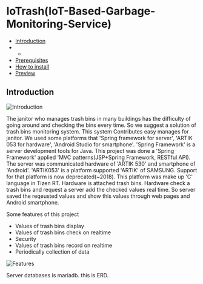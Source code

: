 # IoTrash(IoT-Based-Garbage-Monitoring-Service)

* [Introduction](#introduction)
* * 
* [Prerequisites](#prerequisites)
* [How to install](#how-to-install)
* [Preview](#Preview)

## Introduction
![Introduction](https://user-images.githubusercontent.com/24422677/131486502-76625a91-1736-4306-ae79-f8bfc00ff02c.jpg)

  The janitor who manages trash bins in many buildings has the difficulty of going around and checking the bins every time. So we suggest a solution of trash bins monitoring system. This system Contributes easy manages for janitor. We used some platforms that 'Spring framework for server', 'ARTIK 053 for hardware', 'Android Studio for smartphone'. 'Spring Framework' is a server development tools for Java. This project was done a 'Spring Framework' applied 'MVC patterns(JSP+Spring Framework, RESTful API). The server was communicated hardware of 'ARTIK 530' and smartphone of 'Android'. 'ARTIK053' is a platform supported 'ARTIK' of SAMSUNG. Support for that platform is now deprecated(~2018). This platform was make up 'C' language in Tizen RT. Hardware is attached trash bins. Hardware check a trash bins and request a server add the checked values real time. So server saved the reqeusted values and show this values through web pages and Android smartphone.
  
  
Some features of this project
* Values of trash bins display
* Values of trash bins check on realtime
* Security
* Values of trash bins record on realtime
* Periodically collection of data

![Features](https://user-images.githubusercontent.com/24422677/131491540-2df73f98-020d-4077-9dab-12f3eb02696d.png)
 
 
 Server databases is mariadb. this is ERD.
 

